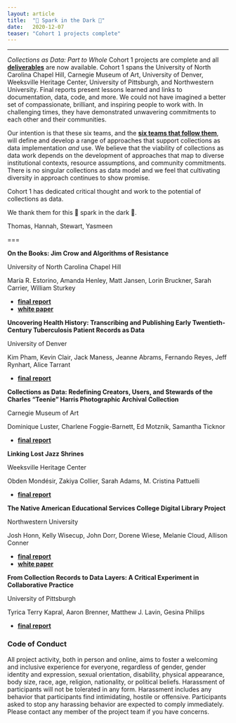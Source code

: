 ```yaml
---
layout: article
title:  "💫 Spark in the Dark 💫"
date:   2020-12-07 
teaser: "Cohort 1 projects complete"
---
```

---

*Collections as Data: Part to Whole* Cohort 1 projects are complete and all [**deliverables**](https://osf.io/r9n3s/wiki/home/) are now available. Cohort 1 spans the University of North Carolina Chapel Hill, Carnegie Museum of Art, University of Denver, Weeksville Heritage Center, University of Pittsburgh, and Northwestern University. Final reports present lessons learned and links to documentation, data, code, and more. We could not have imagined a better set of compassionate, brilliant, and inspiring people to work with. In challenging times, they have demonstrated unwavering commitments to each other and their communities. 

Our intention is that these six teams, and the [**six teams that follow them**](https://collectionsasdata.github.io/part2whole/cohortone/), will define and develop a range of approaches that support collections as data implementation *and* use. We believe that the viability of collections as data work depends on the development of approaches that map to diverse institutional contexts, resource assumptions, and community commitments. There is no singular collections as data model and we feel that cultivating diversity in approach continues to show promise. 

Cohort 1 has dedicated critical thought and work to the potential of collections as data. 

We thank them for this 💫 spark in the dark 💫. 

Thomas, Hannah, Stewart, Yasmeen 

===


**On the Books: Jim Crow and Algorithms of Resistance**

University of North Carolina Chapel Hill

María R. Estorino, Amanda Henley, Matt Jansen, Lorin Bruckner, Sarah Carrier, William Sturkey

* [**final report**](https://osf.io/2ep3f/)
* [**white paper**](https://cdr.lib.unc.edu/concern/scholarly_works/fq978105r?locale=en)

**Uncovering Health History: Transcribing and Publishing Early Twentieth-Century Tuberculosis Patient Records as Data**

University of Denver

Kim Pham, Kevin Clair, Jack Maness, Jeanne Abrams, Fernando Reyes, Jeff Rynhart, Alice Tarrant

* [**final report**](https://osf.io/fea7m/)

**Collections as Data: Redefining Creators, Users, and Stewards of the Charles “Teenie” Harris Photographic Archival Collection**

Carnegie Museum of Art

Dominique Luster, Charlene Foggie-Barnett, Ed Motznik, Samantha Ticknor

* [**final report**](https://osf.io/d9fst/)

**Linking Lost Jazz Shrines**

Weeksville Heritage Center

Obden Mondésir, Zakiya Collier, Sarah Adams, M. Cristina Pattuelli

* [**final report**](https://osf.io/8kydr/)

**The Native American Educational Services College Digital Library Project**

Northwestern University

Josh Honn, Kelly Wisecup, John Dorr, Dorene Wiese, Melanie Cloud, Allison Conner

* [**final report**](https://osf.io/2ruxt/)
* [**white paper**](https://osf.io/h9mc4/)

**From Collection Records to Data Layers: A Critical Experiment in Collaborative Practice**

University of Pittsburgh

Tyrica Terry Kapral, Aaron Brenner, Matthew J. Lavin, Gesina Philips

* [**final report**](https://osf.io/djgpz/)





### Code of Conduct

All project activity, both in person and online, aims to foster a welcoming and inclusive experience for everyone, regardless of gender, gender identity and expression, sexual orientation, disability, physical appearance, body size, race, age, religion, nationality, or political beliefs. Harassment of participants will not be tolerated in any form. Harassment includes any behavior that participants find intimidating, hostile or offensive. Participants asked to stop any harassing behavior are expected to comply immediately. Please contact any member of the project team if you have concerns.
